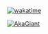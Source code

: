 [![wakatime](https://wakatime.com/badge/user/7edd112c-505c-4e0f-a2fe-91ceb97e8cd4.svg)](https://wakatime.com/badge/user/7edd112c-505c-4e0f-a2fe-91ceb97e8cd4.svg1)

[![AkaGiant](https://github-readme-stats.vercel.app/api?username=AkaGiant&show_icons=true&theme=dracula&count_private=true)]([https://github.com/Closeplanet2/Closeplanet2])<br/>
